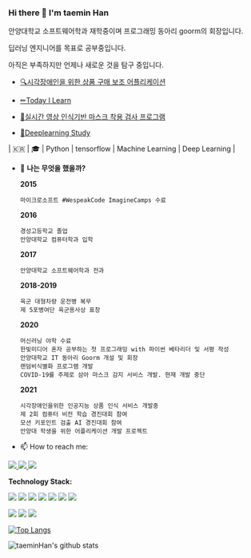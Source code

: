 ### Hi there 👋 I'm taemin Han

안양대학교 소프트웨어학과 재학중이며 프로그래밍 동아리 goorm의 회장입니다.

딥러닝 엔지니어를 목표로 공부중입니다.

아직은 부족하지만 언제나 새로운 것을 탐구 중입니다.

- [🔍시각장애인을 위한 상품 구매 보조 어플리케이션](https://github.com/taeminHan/What-sYourMerchandise)

- [✏Today I Learn](https://github.com/taeminHan/TIL)

- [🤿실시간 영상 인식기반 마스크 착용 검사 프로그램](https://github.com/taeminHan/mask_detection)

- [📖Deeplearning Study](https://github.com/taeminHan/Deep-Learning-Study)


| :kr: | 🎓 | Python | tensorflow | Machine Learning | Deep Learning |

- 💬 **나는 무엇을 했을까?**

  **2015**
  
      마이크로소프트 #WespeakCode ImagineCamps 수료
    
    
  **2016**
  
      경성고등학교 졸업
      안양대학교 컴퓨터학과 입학
      
  **2017**
  
      안양대학교 소프트웨어학과 전과
      
  **2018-2019**
  
      육군 대형차량 운전병 복무
      제 5포병여단 육군용사상 표창
    
  **2020**
      
      머신러닝 야학 수료
      한빛미디어 혼자 공부하는 첫 프로그래밍 with 파이썬 베타리더 및 서평 작성
      안양대학교 IT 동아리 Goorm 개설 및 회장
      랜덤비식별화 프로그램 개발
      COVID-19를 주제로 삼아 마스크 감지 서비스 개발. 현재 개발 중단
    
  **2021**

      시각장애인을위한 인공지능 상품 인식 서비스 개발중
      제 2회 컴퓨터 비전 학습 경진대회 참여
      모션 키포인트 검출 AI 경진대회 참여
      안양대 학생을 위한 어플리케이션 개발 프로젝트 
     


- 📫 How to reach me:


<a href="https://www.instagram.com/kyle_05.15/"><img src="https://img.shields.io/badge/Instagram-E4405F?style=flat-square&logo=Instagram&logoColor=white&link=https://www.instagram.com/kyle_05.15/"> <a href="matilto:taemin9705@gmail.com"><img src="https://img.shields.io/badge/Gmail-D14836?style=flat-square&logo=Gmail&logoColor=white">  <a href="https://www.notion.so/kylereport/Kyle-s-Report-ef5b2e3d885c463abb79453b868b3033"><img src="https://img.shields.io/badge/Notion-000000?style=flat-square&logo=Notion&logoColor=white&link=https://www.notion.so/kylereport/Kyle-s-Report-ef5b2e3d885c463abb79453b868b3033"></a>



**Technology Stack:**

<img src="https://img.shields.io/badge/Tensorflow-FF6F00?style=flat-square&logo=Tensorflow&logoColor=white"> <img src="https://img.shields.io/badge/Keras-D00000?style=flat-square&logo=Keras&logoColor=white"> <img src="https://img.shields.io/badge/Python-3776AB?style=flat-square&logo=Python&logoColor=white"> <img src="https://img.shields.io/badge/Git-F05032?style=flat-square&logo=Git&logoColor=white"> 
<img src="https://img.shields.io/badge/MongoDB-47A248?style=flat-square&logo=MongoDB&logoColor=white"> <img src="https://img.shields.io/badge/ApacheSpark-E25A1C?style=flat-square&logo=Apache%20Spark&logoColor=white"> <img src="https://img.shields.io/badge/Linux-FCC624?style=flat-square&logo=Linux&logoColor=black">

<img src="https://img.shields.io/badge/Ubuntu-E95420?style=flat-square&logo=Ubuntu&logoColor=white"> <img src="https://img.shields.io/badge/Anaconda-44A833?style=flat-square&logo=Anaconda&logoColor=white"> <img src="https://img.shields.io/badge/Jupyter-F37626?style=flat-square&logo=Jupyter&logoColor=white">



[![Top Langs](https://github-readme-stats.vercel.app/api/top-langs/?username=taeminHan&layout=compact)](https://github.com/anuraghazra/github-readme-stats)


<!--
**taeminHan/taeminHan** is a ✨ _special_ ✨ repository because its `README.md` (this file) appears on your GitHub profile.

Here are some ideas to get you started:

- 🔭 I’m currently working on ...

- 👯 I’m looking to collaborate on ...
- 🤔 I’m looking for help with ...


- 😄 Pronouns: ...
- ⚡ Fun fact: ...
-->


![taeminHan's github stats](https://github-readme-stats.vercel.app/api?username=taeminHan&show_icons=true&theme=gotham)
